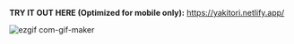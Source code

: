 **TRY IT OUT HERE (Optimized for mobile only):** https://yakitori.netlify.app/

![ezgif com-gif-maker](https://user-images.githubusercontent.com/42954670/113869061-ec846700-9775-11eb-86d2-5b096ed49a11.gif)
